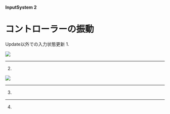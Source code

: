 **InputSystem 2**

# コントローラーの振動
Update以外での入力状態更新
1.


![](images/1/unity-input-system-intro-v2-1-940x563.png.avif "")

---
2.


![](images/1/unity-input-system-intro-v2-2.png.avif "")

---
3.


---
4.

